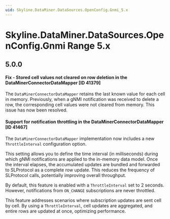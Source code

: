 ```yaml
---
uid: Skyline.DataMiner.DataSources.OpenConfig.Gnmi_5.x
---
```


# Skyline.DataMiner.DataSources.OpenConfig.Gnmi Range 5.x

## 5.0.0

#### Fix - Stored cell values not cleared on row deletion in the DataMinerConnectorDataMapper [ID 41379]

The `DataMinerConnectorDataMapper` retains the last known value for each cell in memory. Previously, when a gNMI notification was received to delete a row, the corresponding cell values were not cleared from memory. This issue has now been resolved.

#### Support for notification throttling in the DataMinerConnectorDataMapper [ID 41467]

The `DataMinerConnectorDataMapper` implementation now includes a new `ThrottleInterval` configuration option.

This setting allows you to define the time interval (in milliseconds) during which gNMI notifications are applied to the in-memory data model. Once the interval elapses, the accumulated updates are bundled and forwarded to SLProtocol as a complete row update. This reduces the frequency of SLProtocol calls, potentially improving overall throughput.

By default, this feature is enabled with a `ThrottleInterval` set to 2 seconds. However, notifications from `ON_CHANGE` subscriptions are never throttled.

This feature addresses scenarios where subscription updates are sent cell by cell. By using a `ThrottleInterval`, cell updates are aggregated, and entire rows are updated at once, optimizing performance.
